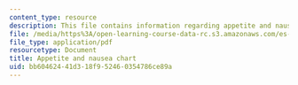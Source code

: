```yaml
---
content_type: resource
description: This file contains information regarding appetite and nausea chart.
file: /media/https%3A/open-learning-course-data-rc.s3.amazonaws.com/es-s10-drugs-and-the-brain-spring-2013/bb60462441d318f952460354786ce89a_MITES_S10S13_appetitewk12.pdf
file_type: application/pdf
resourcetype: Document
title: Appetite and nausea chart
uid: bb604624-41d3-18f9-5246-0354786ce89a
---
```

